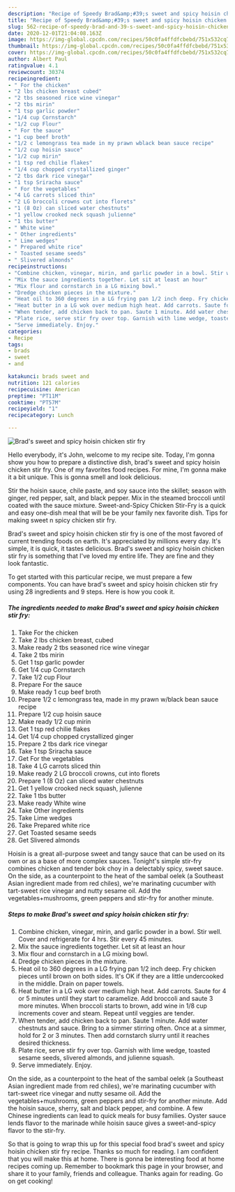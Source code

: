 ```yaml
---
description: "Recipe of Speedy Brad&amp;#39;s sweet and spicy hoisin chicken stir fry"
title: "Recipe of Speedy Brad&amp;#39;s sweet and spicy hoisin chicken stir fry"
slug: 562-recipe-of-speedy-brad-and-39-s-sweet-and-spicy-hoisin-chicken-stir-fry
date: 2020-12-01T21:04:08.163Z
image: https://img-global.cpcdn.com/recipes/50c0fa4ffdfcbebd/751x532cq70/brads-sweet-and-spicy-hoisin-chicken-stir-fry-recipe-main-photo.jpg
thumbnail: https://img-global.cpcdn.com/recipes/50c0fa4ffdfcbebd/751x532cq70/brads-sweet-and-spicy-hoisin-chicken-stir-fry-recipe-main-photo.jpg
cover: https://img-global.cpcdn.com/recipes/50c0fa4ffdfcbebd/751x532cq70/brads-sweet-and-spicy-hoisin-chicken-stir-fry-recipe-main-photo.jpg
author: Albert Paul
ratingvalue: 4.1
reviewcount: 30374
recipeingredient:
- " For the chicken"
- "2 lbs chicken breast cubed"
- "2 tbs seasoned rice wine vinegar"
- "2 tbs mirin"
- "1 tsp garlic powder"
- "1/4 cup Cornstarch"
- "1/2 cup Flour"
- " For the sauce"
- "1 cup beef broth"
- "1/2 c lemongrass tea made in my prawn wblack bean sauce recipe"
- "1/2 cup hoisin sauce"
- "1/2 cup mirin"
- "1 tsp red chilie flakes"
- "1/4 cup chopped crystallized ginger"
- "2 tbs dark rice vinegar"
- "1 tsp Sriracha sauce"
- " For the vegetables"
- "4 LG carrots sliced thin"
- "2 LG broccoli crowns cut into florets"
- "1 (8 Oz) can sliced water chestnuts"
- "1 yellow crooked neck squash julienne"
- "1 tbs butter"
- " White wine"
- " Other ingredients"
- " Lime wedges"
- " Prepared white rice"
- " Toasted sesame seeds"
- " Slivered almonds"
recipeinstructions:
- "Combine chicken, vinegar, mirin, and garlic powder in a bowl. Stir well. Cover and refrigerate for 4 hrs. Stir every 45 minutes."
- "Mix the sauce ingredients together. Let sit at least an hour"
- "Mix flour and cornstarch in a LG mixing bowl."
- "Dredge chicken pieces in the mixture."
- "Heat oil to 360 degrees in a LG frying pan 1/2 inch deep. Fry chicken pieces until brown on both sides. It&#39;s OK if they are a little undercooked in the middle. Drain on paper towels."
- "Heat butter in a LG wok over medium high heat. Add carrots. Saute for 4 or 5 minutes until they start to caramelize. Add broccoli and saute 3 more minutes. When broccoli starts to brown, add wine in 1/8 cup increments cover and steam. Repeat until veggies are tender."
- "When tender, add chicken back to pan. Saute 1 minute. Add water chestnuts and sauce. Bring to a simmer stirring often. Once at a simmer, hold for 2 or 3 minutes. Then add cornstarch slurry until it reaches desired thickness."
- "Plate rice, serve stir fry over top. Garnish with lime wedge, toasted sesame seeds, slivered almonds, and julienne squash."
- "Serve immediately. Enjoy."
categories:
- Recipe
tags:
- brads
- sweet
- and

katakunci: brads sweet and 
nutrition: 121 calories
recipecuisine: American
preptime: "PT11M"
cooktime: "PT57M"
recipeyield: "1"
recipecategory: Lunch

---
```



![Brad&#39;s sweet and spicy hoisin chicken stir fry](https://img-global.cpcdn.com/recipes/50c0fa4ffdfcbebd/751x532cq70/brads-sweet-and-spicy-hoisin-chicken-stir-fry-recipe-main-photo.jpg)

Hello everybody, it's John, welcome to my recipe site. Today, I'm gonna show you how to prepare a distinctive dish, brad&#39;s sweet and spicy hoisin chicken stir fry. One of my favorites food recipes. For mine, I'm gonna make it a bit unique. This is gonna smell and look delicious.

Stir the hoisin sauce, chile paste, and soy sauce into the skillet; season with ginger, red pepper, salt, and black pepper. Mix in the steamed broccoli until coated with the sauce mixture. Sweet-and-Spicy Chicken Stir-Fry is a quick and easy one-dish meal that will be be your family nex favorite dish. Tips for making sweet n spicy chicken stir fry.

Brad&#39;s sweet and spicy hoisin chicken stir fry is one of the most favored of current trending foods on earth. It's appreciated by millions every day. It's simple, it is quick, it tastes delicious. Brad&#39;s sweet and spicy hoisin chicken stir fry is something that I've loved my entire life. They are fine and they look fantastic.


To get started with this particular recipe, we must prepare a few components. You can have brad&#39;s sweet and spicy hoisin chicken stir fry using 28 ingredients and 9 steps. Here is how you cook it.

<!--inarticleads1-->

##### The ingredients needed to make Brad&#39;s sweet and spicy hoisin chicken stir fry:

1. Take  For the chicken
1. Take 2 lbs chicken breast, cubed
1. Make ready 2 tbs seasoned rice wine vinegar
1. Take 2 tbs mirin
1. Get 1 tsp garlic powder
1. Get 1/4 cup Cornstarch
1. Take 1/2 cup Flour
1. Prepare  For the sauce
1. Make ready 1 cup beef broth
1. Prepare 1/2 c lemongrass tea, made in my prawn w/black bean sauce recipe
1. Prepare 1/2 cup hoisin sauce
1. Make ready 1/2 cup mirin
1. Get 1 tsp red chilie flakes
1. Get 1/4 cup chopped crystallized ginger
1. Prepare 2 tbs dark rice vinegar
1. Take 1 tsp Sriracha sauce
1. Get  For the vegetables
1. Take 4 LG carrots sliced thin
1. Make ready 2 LG broccoli crowns, cut into florets
1. Prepare 1 (8 Oz) can sliced water chestnuts
1. Get 1 yellow crooked neck squash, julienne
1. Take 1 tbs butter
1. Make ready  White wine
1. Take  Other ingredients
1. Take  Lime wedges
1. Take  Prepared white rice
1. Get  Toasted sesame seeds
1. Get  Slivered almonds


Hoisin is a great all-purpose sweet and tangy sauce that can be used on its own or as a base of more complex sauces. Tonight&#39;s simple stir-fry combines chicken and tender bok choy in a delectably spicy, sweet sauce. On the side, as a counterpoint to the heat of the sambal oelek (a Southeast Asian ingredient made from red chiles), we&#39;re marinating cucumber with tart-sweet rice vinegar and nutty sesame oil. Add the vegetables+mushrooms, green peppers and stir-fry for another minute. 

<!--inarticleads2-->

##### Steps to make Brad&#39;s sweet and spicy hoisin chicken stir fry:

1. Combine chicken, vinegar, mirin, and garlic powder in a bowl. Stir well. Cover and refrigerate for 4 hrs. Stir every 45 minutes.
1. Mix the sauce ingredients together. Let sit at least an hour
1. Mix flour and cornstarch in a LG mixing bowl.
1. Dredge chicken pieces in the mixture.
1. Heat oil to 360 degrees in a LG frying pan 1/2 inch deep. Fry chicken pieces until brown on both sides. It&#39;s OK if they are a little undercooked in the middle. Drain on paper towels.
1. Heat butter in a LG wok over medium high heat. Add carrots. Saute for 4 or 5 minutes until they start to caramelize. Add broccoli and saute 3 more minutes. When broccoli starts to brown, add wine in 1/8 cup increments cover and steam. Repeat until veggies are tender.
1. When tender, add chicken back to pan. Saute 1 minute. Add water chestnuts and sauce. Bring to a simmer stirring often. Once at a simmer, hold for 2 or 3 minutes. Then add cornstarch slurry until it reaches desired thickness.
1. Plate rice, serve stir fry over top. Garnish with lime wedge, toasted sesame seeds, slivered almonds, and julienne squash.
1. Serve immediately. Enjoy.


On the side, as a counterpoint to the heat of the sambal oelek (a Southeast Asian ingredient made from red chiles), we&#39;re marinating cucumber with tart-sweet rice vinegar and nutty sesame oil. Add the vegetables+mushrooms, green peppers and stir-fry for another minute. Add the hoisin sauce, sherry, salt and black pepper, and combine. A few Chinese ingredients can lead to quick meals for busy families. Oyster sauce lends flavor to the marinade while hoisin sauce gives a sweet-and-spicy flavor to the stir-fry. 

So that is going to wrap this up for this special food brad&#39;s sweet and spicy hoisin chicken stir fry recipe. Thanks so much for reading. I am confident that you will make this at home. There is gonna be interesting food at home recipes coming up. Remember to bookmark this page in your browser, and share it to your family, friends and colleague. Thanks again for reading. Go on get cooking!
